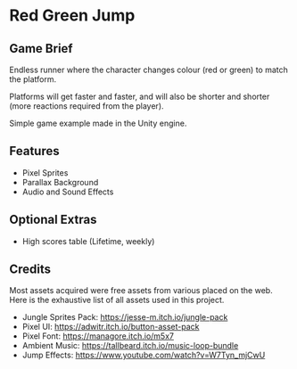 # Red Green Jump

## Game Brief
Endless runner where the character changes colour (red or green) to match the platform.

Platforms will get faster and faster, and will also be shorter and shorter (more reactions required from the player).

Simple game example made in the Unity engine.

## Features
- Pixel Sprites
- Parallax Background
- Audio and Sound Effects

## Optional Extras
- High scores table (Lifetime, weekly)

## Credits
Most assets acquired were free assets from various placed on the web. Here is the exhaustive list of all assets used in this project.

- Jungle Sprites Pack: https://jesse-m.itch.io/jungle-pack
- Pixel UI: https://adwitr.itch.io/button-asset-pack
- Pixel Font: https://managore.itch.io/m5x7
- Ambient Music: https://tallbeard.itch.io/music-loop-bundle
- Jump Effects: https://www.youtube.com/watch?v=W7Tyn_mjCwU